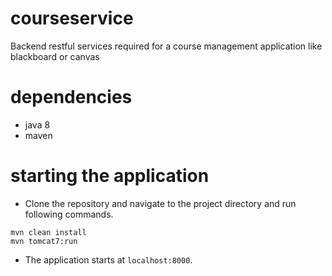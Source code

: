 # courseservice
Backend restful services required for a course management application like blackboard or canvas

# dependencies
* java 8
* maven

# starting the application
* Clone the repository and navigate to the project directory and run following commands.
```
mvn clean install
mvn tomcat7:run
```
* The application starts at `localhost:8000`.